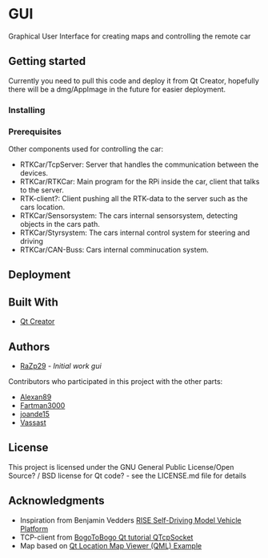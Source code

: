 # GUI
Graphical User Interface for creating maps and controlling the remote car

## Getting started
Currently you need to pull this code and deploy it from Qt Creator, hopefully there will be a dmg/AppImage in the future for easier deployment.

### Installing

### Prerequisites
Other components used for controlling the car:

* RTKCar/TcpServer: Server that handles the communication between the devices.
* RTKCar/RTKCar: Main program for the RPi inside the car, client that talks to the server.
* RTK-client?: Client pushing all the RTK-data to the server such as the cars location.
* RTKCar/Sensorsystem: The cars internal sensorsystem, detecting objects in the cars path.
* RTKCar/Styrsystem: The cars internal control system for steering and driving
* RTKCar/CAN-Buss: Cars internal comminucation system.

## Deployment

## Built With
* [Qt Creator](https://www.qt.io)

## Authors
* [RaZp29](https://github.com/RaZp29) - *Initial work gui*

Contributors who participated in this project with the other parts:
* [Alexan89](https://github.com/Alexan89)
* [Fartman3000](https://github.com/Fartman3000)
* [joande15](https://github.com/joande15)
* [Vassast](https://github.com/Vassast)

## License
This project is licensed under the GNU General Public License/Open Source? / BSD license for Qt code? - see the LICENSE.md file for details

## Acknowledgments
* Inspiration from Benjamin Vedders [RISE Self-Driving Model Vehicle Platform](https://github.com/vedderb/rise_sdvp)
* TCP-client from [BogoToBogo Qt tutorial QTcpSocket](http://www.bogotobogo.com/Qt/Qt5_QTcpSocket.php)
* Map based on [Qt Location Map Viewer (QML) Example](https://doc-snapshots.qt.io/qt5-5.9/qtlocation-mapviewer-example.html)
